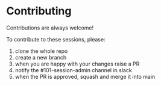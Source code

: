 # Contributing

Contributions are always welcome!

To contribute to these sessions, please:

1. clone the whole repo
1. create a new branch
1. when you are happy with your changes raise a PR
1. notify the #101-session-admin channel in slack
1. when the PR is approved, squash and merge it into main
